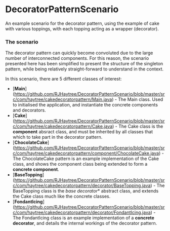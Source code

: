 # DecoratorPatternScenario
An example scenario for the decorator pattern, using the example of cake with various toppings, with each topping acting as a wrapper (decorator).

### The scenario
The decorator pattern can quickly become convoluted due to the large number of interconnected components. For this reason, the scenario presented here has been simplified to present the structure of the singleton pattern, while being relatively straight-forward to understand in the context.

In this scenario, there are 5 different classes of interest:
- [**Main**] (https://github.com/RJHaytree/DecoratorPatternScenario/blob/master/src/com/haytree/cakedecoratorpattern/Main.java) - The Main class. Used to initialised the application, and instantiate the concrete components and decorators.
- [**Cake**] (https://github.com/RJHaytree/DecoratorPatternScenario/blob/master/src/com/haytree/cakedecoratorpattern/Cake.java) - The Cake class is the **component** absract class, and must be inherited by all classes that which to take part in the decorator pattern.
- [**ChocolateCake**] (https://github.com/RJHaytree/DecoratorPatternScenario/blob/master/src/com/haytree/cakedecoratorpattern/component/ChocolateCake.java) - The ChocolateCake pattern is an example implementation of the Cake class, and shows the component class being extended to form a **concrete component**.
- [**BaseTopping**] (https://github.com/RJHaytree/DecoratorPatternScenario/blob/master/src/com/haytree/cakedecoratorpattern/decorator/BaseTopping.java) - The BaseTopping class is the *base decorator** abstract class, and extends the Cake class much like the concrete classes.
- [**FondantIcing**] (https://github.com/RJHaytree/DecoratorPatternScenario/blob/master/src/com/haytree/cakedecoratorpattern/decorator/FondantIcing.java) - The FondantIcing class is an example implementation of a **concrete decorator**, and details the internal workings of the decorator pattern.
